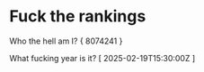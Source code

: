 # Fuck the rankings

Who the hell am I?
{ 8074241 }

What fucking year is it?
[ 2025-02-19T15:30:00Z ]
